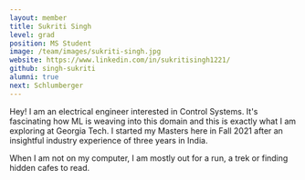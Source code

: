 ```yaml
---
layout: member
title: Sukriti Singh
level: grad
position: MS Student
image: /team/images/sukriti-singh.jpg
website: https://www.linkedin.com/in/sukritisingh1221/
github: singh-sukriti
alumni: true
next: Schlumberger
---
```




Hey! I am an electrical engineer interested in Control Systems. It's fascinating how ML is weaving into this domain and this is exactly what I am exploring at Georgia Tech. I started my Masters here in Fall 2021 after an insightful industry experience of three years in India.

When I am not on my computer, I am mostly out for a run, a trek or finding hidden cafes to read.
